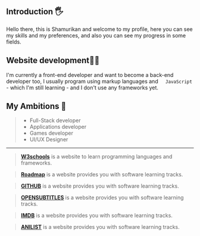 ## Introduction 🖐️
Hello there, this is Shamurikan and welcome to my profile, here you can see my skills and my preferences, and also you can see my progress in some fields.

## Website development🧑‍💻
I'm currently a front-end developer and want to become a back-end developer too, I usually program using markup languages ​​and <img width="12px" src="https://github.com/Shamurikan/Shamurikan/blob/c90855c041e6e2adf0c1f4d94bed75ae79d4f9f9/images/IMG_5082.png?raw=true"/> `JavaScript` - which I'm still learning - and I don't use any frameworks yet.

## My Ambitions 🎯
> - Full-Stack developer
> - Applications developer
> - Games developer
> - UI/UX Designer

---

> [__W3schools__](https://www.w3schools.com/) is a website to learn programming languages and frameworks.

> [__Roadmap__](https://roadmap.sh/) is a website provides you with software learning tracks.

> [__GITHUB__](https://github.com/) is a website provides you with software learning tracks.

> [__OPENSUBTITLES__](https://opensubtitles.org/) is a website provides you with software learning tracks.

> [__IMDB__](https://imdb.com/) is a website provides you with software learning tracks.

> [__ANILIST__](https://anilist.co/) is a website provides you with software learning tracks.